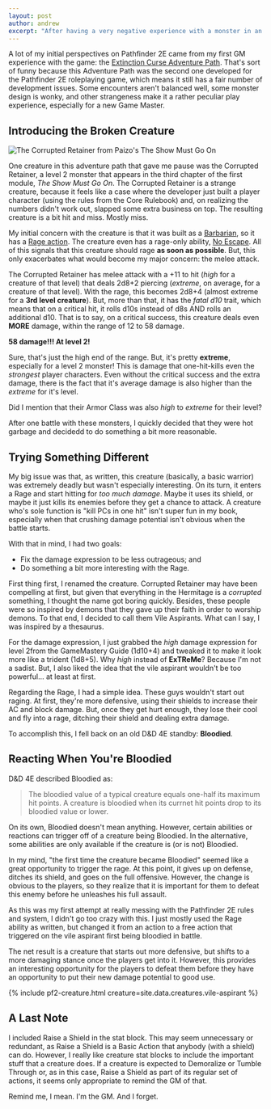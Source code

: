 ```yaml
---
layout: post
author: andrew
excerpt: "After having a very negative experience with a monster in an official Pathfinder 2E Adventure Path, I thought I'd take a moment to build something new that would work better while keeping things interesting."
---
```


A lot of my initial perspectives on Pathfinder 2E came from my first GM experience with the game: the [Extinction Curse Adventure Path](https://paizo.com/store/pathfinder/adventures/adventurePath/extinctioncurse). That's sort of funny because this Adventure Path was the second one developed for the Pathfinder 2E roleplaying game, which means it still has a fair number of development issues. Some encounters aren't balanced well, some monster design is wonky, and other strangeness make it a rather peculiar play experience, especially for a new Game Master.

## Introducing the Broken Creature

<img class="image-right" src='{{ "/assets/images/corrupted-retainer.webp" | relative_url }}' alt="The Corrupted Retainer from Paizo's The Show Must Go On">

One creature in this adventure path that gave me pause was the <creature>Corrupted Retainer</creature>, a level 2 monster that appears in the third chapter of the first module, *The Show Must Go On*. The <creature>Corrupted Retainer</creature> is a strange creature, because it feels like a case where the developer just built a player character (using the rules from the Core Rulebook) and, on realizing the numbers didn't work out, slapped some extra business on top. The resulting creature is a bit hit and miss. Mostly miss.

My initial concern with the creature is that it was built as a [Barbarian](https://2e.aonprd.com/Classes.aspx?ID=2), so it has a [Rage action](https://2e.aonprd.com/Actions.aspx?ID=3). The creature even has a rage-only ability, [No Escape](https://2e.aonprd.com/Feats.aspx?ID=137). All of this signals that this creature should rage **as soon as possible**. But, this only exacerbates what would become my major concern: the melee attack.

The <creature>Corrupted Retainer</creature> has melee attack with a +11 to hit (*high* for a creature of that level) that deals 2d8+2 piercing (*extreme*, on average, for a creature of that level). With the rage, this becomes 2d8+4 (almost extreme for a **3rd level creature**). But, more than that, it has the *fatal d10* trait, which means that on a critical hit, it rolls d10s instead of d8s AND rolls an additional d10. That is to say, on a critical success, this creature deals even **MORE** damage, within the range of 12 to 58 damage.

**58 damage!!! At level 2!**

Sure, that's just the high end of the range. But, it's pretty **extreme**, especially for a level 2 monster! This is damage that one-hit-kills even the *strongest* player characters. Even without the critical success and the extra damage, there is the fact that it's average damage is also higher than the *extreme* for it's level.

Did I mention that their Armor Class was also *high* to *extreme* for their level?

After one battle with these monsters, I quickly decided that they were hot garbage and decidedd to do something a bit more reasonable.

## Trying Something Different

My big issue was that, as written, this creature (basically, a basic warrior) was extremely deadly but wasn't especially interesting. On its turn, it enters a Rage and start hitting for *too much damage*. Maybe it uses its shield, or maybe it just kills its enemies before they get a chance to attack. A creature who's sole function is "kill PCs in one hit" isn't super fun in my book, especially when that crushing damage potential isn't obvious when the battle starts.

With that in mind, I had two goals:
* Fix the damage expression to be less outrageous; and
* Do something a bit more interesting with the Rage.

First thing first, I renamed the creature. <creature>Corrupted Retainer</creature> may have been compelling at first, but given that everything in the Hermitage is a *corrupted* something, I thought the name got boring quickly. Besides, these people were so inspired by demons that they gave up their faith in order to worship demons. To that end, I decided to call them <creature>Vile Aspirants</creature>. What can I say, I was inspired by a thesaurus.

For the damage expression, I just grabbed the *high* damage expression for level 2from the GameMastery Guide (1d10+4) and tweaked it to make it look more like a trident (1d8+5). Why *high* instead of **ExTReMe**? Because I'm not a sadist. But, I also liked the idea that the <creature>vile aspirant</creature> wouldn't be too powerful... at least at first.

Regarding the Rage, I had a simple idea. These guys wouldn't start out raging. At first, they're more defensive, using their shields to increase their AC and block damage. But, once they get hurt enough, they lose their cool and fly into a rage, ditching their shield and dealing extra damage.

To accomplish this, I fell back on an old D&D 4E standby: **Bloodied**.

## Reacting When You're Bloodied

D&D 4E described Bloodied as:
> The bloodied value of a typical creature equals one-half its maximum hit points. A creature is bloodied when its currnet hit points drop to its bloodied value or lower.

On its own, Bloodied doesn't mean anything. However, certain abilities or reactions can trigger off of a creature being Bloodied. In the alternative, some abilities are only available if the creature is (or is not) Bloodied.

In my mind, "the first time the creature became Bloodied" seemed like a great opportunity to trigger the rage. At this point, it gives up on defense, ditches its shield, and goes on the full offensive. However, the change is obvious to the players, so they realize that it is important for them to defeat this enemy before he unleashes his full assault.

As this was my first attempt at really messing with the Pathfinder 2E rules and system, I didn't go too crazy with this. I just mostly used the Rage ability as written, but changed it from an action to a free action that triggered on the <creature>vile aspirant</creature> first being bloodied in battle.

The net result is a creature that starts out more defensive, but shifts to a more damaging stance once the players get into it. However, this provides an interesting opportunity for the players to defeat them before they have an opportunity to put their new damage potential to good use.

<div class="pathfinder-back">
    {% include pf2-creature.html creature=site.data.creatures.vile-aspirant %}
    
</div>

## A Last Note
I included <action>Raise a Shield</action> in the stat block. This may seem unnecessary or redundant, as <action>Raise a Shield</action> is a Basic Action that anybody (with a shield) can do. However, I really like creature stat blocks to include the important stuff that a creature does. If a creature is expected to <action>Demoralize</action> or <action>Tumble Through</action> or, as in this case, <action>Raise a Shield</action> as part of its regular set of actions, it seems only appropriate to remind the GM of that.

Remind me, I mean. I'm the GM. And I forget.